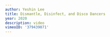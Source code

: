 ```yaml
---
author: Yeshin Lee
title: Dismantle, Disinfect, and Disco Dancers
year: 2020
description: video
vimeoID: '379439071'
---
```

